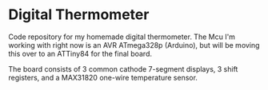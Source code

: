 # Digital Thermometer

Code repository for my homemade digital thermometer. 
The Mcu I'm working with right now is an AVR ATmega328p (Arduino), 
but will be moving this over to an ATTiny84 for the final board.

The board consists of 3 common cathode 7-segment displays, 3 shift registers, 
and a MAX31820 one-wire temperature sensor.